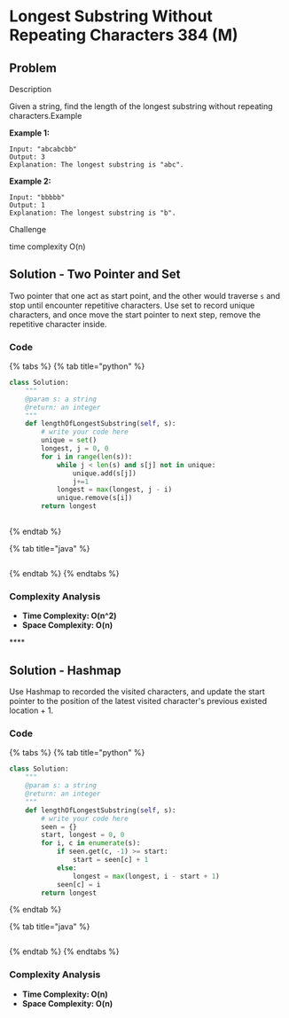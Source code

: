 # Longest Substring Without Repeating Characters 384 \(M\)

## Problem

Description

Given a string, find the length of the longest substring without repeating characters.Example

**Example 1:**

```text
Input: "abcabcbb"
Output: 3
Explanation: The longest substring is "abc".
```

**Example 2:**

```text
Input: "bbbbb"
Output: 1
Explanation: The longest substring is "b".
```

Challenge

time complexity O\(n\)

## Solution - Two Pointer and Set

Two pointer that one act as start point, and the other would traverse `s` and stop until encounter repetitive characters. Use set to record unique characters, and once move the start pointer to next step, remove the repetitive character inside. 



### Code

{% tabs %}
{% tab title="python" %}
```python
class Solution:
    """
    @param s: a string
    @return: an integer
    """
    def lengthOfLongestSubstring(self, s):
        # write your code here
        unique = set()
        longest, j = 0, 0
        for i in range(len(s)):
            while j < len(s) and s[j] not in unique:
                unique.add(s[j])
                j+=1
            longest = max(longest, j - i)
            unique.remove(s[i])
        return longest
            

```
{% endtab %}

{% tab title="java" %}
```

```
{% endtab %}
{% endtabs %}

### Complexity Analysis

* **Time Complexity: O\(n^2\)**
* **Space Complexity: O\(n\)**

\*\*\*\*

## Solution - Hashmap

Use Hashmap to recorded the visited characters, and update the start pointer to the position of the latest visited character's previous existed location + 1. 

### Code

{% tabs %}
{% tab title="python" %}
```python
class Solution:
    """
    @param s: a string
    @return: an integer
    """
    def lengthOfLongestSubstring(self, s):
        # write your code here
        seen = {}
        start, longest = 0, 0
        for i, c in enumerate(s):
            if seen.get(c, -1) >= start:
                start = seen[c] + 1
            else:
                longest = max(longest, i - start + 1)
            seen[c] = i
        return longest
```
{% endtab %}

{% tab title="java" %}
```

```
{% endtab %}
{% endtabs %}

### Complexity Analysis

* **Time Complexity: O\(n\)**
* **Space Complexity: O\(n\)**

